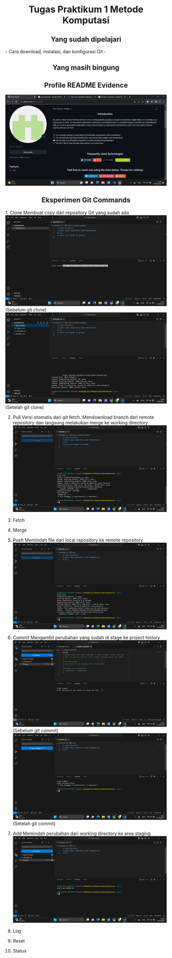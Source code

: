 <h1 align="center">Tugas Praktikum 1 Metode Komputasi</h1>

<h2 align="center">Yang sudah dipelajari</h2>
- Cara download, instalasi, dan konfigurasi Git
- 


<h2 align="center">Yang masih bingung</h2>



<h2 align="center">Profile README Evidence</h2>
<img src="https://github.com/Eben-Ariesto/Dokumentasi/blob/main/Profile.png">

<h2 align="center">Eksperimen Git Commands</h2>
1. Clone
    Membuat copy dari repository Git yang sudah ada
    <img src="https://github.com/Eben-Ariesto/Dokumentasi/blob/main/GitCloneBefore.png">
    (Sebelum git clone)
    <img src="https://github.com/Eben-Ariesto/Dokumentasi/blob/main/GitCloneAfter.png">
    (Setelah git clone)

2. Pull
    Versi otomatis dari git fetch. Mendownload branch dari remote repository dan langsung melakukan merge ke working directory
    <img src="https://github.com/Eben-Ariesto/Dokumentasi/blob/main/GitPull.png">

3. Fetch


4. Merge


5. Push
    Memindah file dari local repository ke remote repository
    <img src="https://github.com/Eben-Ariesto/Dokumentasi/blob/main/GitPush.png">

6. Commit
    Mengambil perubahan yang sudah di stage ke project history
    <img src="https://github.com/Eben-Ariesto/Dokumentasi/blob/main/GitCommitProcess.png">
    (Sebelum git commit)
    <img src="https://github.com/Eben-Ariesto/Dokumentasi/blob/main/GitCommitDone.png">
    (Setelah git commit)

7. Add
    Memindah perubahan dari working directory ke area staging
    <img src="https://github.com/Eben-Ariesto/Dokumentasi/blob/main/GitAdd.png">

8. Log

9. Reset

10. Status